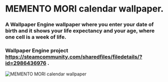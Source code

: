 # MEMENTO MORI calendar wallpaper. 

### A Wallpaper Engine wallpaper where you enter your date of birth and it shows your life expectancy and your age, where one cell is a week of life.
###  Wallpaper Engine project https://steamcommunity.com/sharedfiles/filedetails/?id=2986436976 .

![MEMENTO MORI calendar wallpaper](https://steamuserimages-a.akamaihd.net/ugc/2057628900476597171/4EEF8B081247B0A82B74ED31F1DFB82AE7DD4607/?)
